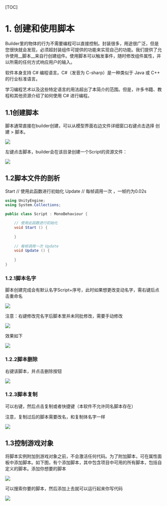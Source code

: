 [TOC]

# 1. 创建和使用脚本
Builder里的物体的行为不需要编程可以直接控制。封装很多，用途很广泛，但是您很快就会发现，必须超封装组件可提供的功能来实现自己的功能。我们提供了允许使用__脚本__来自行创建组件。使用脚本可以触发事件，随时修改组件属性，并以所需的任何方式响应用户的输入。

软件本身支持 C# 编程语言。C#（发音为 C-sharp）是一种类似于 Java 或 C++ 的行业标准语言。


学习编程艺术以及这些特定语言的用法超出了本简介的范围。但是，许多书籍、教程和其他资源介绍了如何使用 C# 进行编程。
##  1.1创建脚本

脚本通常直接在builder创建，可以从模型界面右边文件详细窗口右键点击选择 创建 > 脚本。

![](../imgs/901.png)

左键点击脚本，builder会在该目录创建一个Script的资源文件：

![](../imgs/902.png)

##  1.2脚本文件的剖析


Start     // 使用此函数进行初始化
Update    // 每帧调用一次 ，一帧约为0.02s

```csharp
using UnityEngine;
using System.Collections;

public class Script : MonoBehaviour {

    // 使用此函数进行初始化
    void Start () {
    
    }
    
    // 每帧调用一次 Update
    void Update () {
    
    }
}
```



### 1.2.1脚本名字

脚本创建完成会有默认名字Script+序号，此时如果想更改变动名字，需右键后点击重命名

![](../imgs/903.png)

注意：右键修改完名字后脚本里并未同批修改，需要手动修改

![](../imgs/904.png)

效果如下

![](../imgs/905.png)
### 1.2.2脚本删除

右键该脚本，并点击删除按钮

![](../imgs/906.png)
### 1.2.3脚本复制

可以右键，然后点击复制或者快捷键（本软件不允许同名脚本存在）

注意，复制过后的脚本需要改名，和复制体名字一样

![](../imgs/907.png)

## 1.3控制游戏对象

将脚本实例附加到游戏对象之前，不会激活任何代码。为了附加脚本，可在属性面板中添加脚本。如下图，有个添加脚本，其中包含项目中可用的所有脚本，包括自定义的脚本。添加你想要的脚本

![](../imgs/908.png)

可以搜索你要的脚本，然后添加上去就可以运行起来你写代码

![](../imgs/909.png)